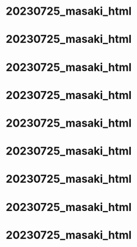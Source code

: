 # 20230725_masaki_html
# 20230725_masaki_html
# 20230725_masaki_html
# 20230725_masaki_html
# 20230725_masaki_html
# 20230725_masaki_html
# 20230725_masaki_html
# 20230725_masaki_html
# 20230725_masaki_html
